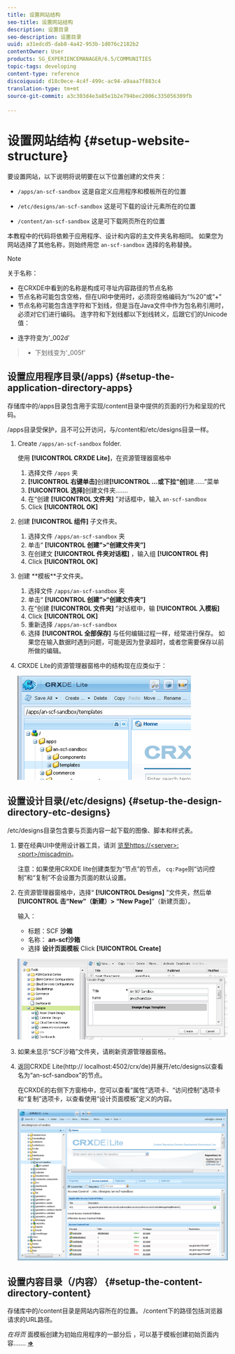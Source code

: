 ```yaml
---
title: 设置网站结构
seo-title: 设置网站结构
description: 设置目录
seo-description: 设置目录
uuid: a31edcd5-dab8-4a42-953b-1d076c2182b2
contentOwner: User
products: SG_EXPERIENCEMANAGER/6.5/COMMUNITIES
topic-tags: developing
content-type: reference
discoiquuid: d18c0ece-4c4f-499c-ac94-a9aaa7f883c4
translation-type: tm+mt
source-git-commit: a3c303d4e3a85e1b2e794bec2006c335056309fb

---
```



# 设置网站结构 {#setup-website-structure}

要设置网站，以下说明将说明要在以下位置创建的文件夹：

* `/apps/an-scf-sandbox`
这是自定义应用程序和模板所在的位置

* `/etc/designs/an-scf-sandbox`
这是可下载的设计元素所在的位置

* `/content/an-scf-sandbox`
这是可下载网页所在的位置

本教程中的代码将依赖于应用程序、设计和内容的主文件夹名称相同。 如果您为网站选择了其他名称，则始终用您 `an-scf-sandbox` 选择的名称替换。

>[!NOTE]
>
>关于名称：
>
>* 在CRXDE中看到的名称是构成可寻址内容路径的节点名称
>* 节点名称可能包含空格，但在URI中使用时，必须将空格编码为“%20”或“+”
>* 节点名称可能包含连字符和下划线，但是当在Java文件中作为包名称引用时，必须对它们进行编码。 连字符和下划线都以下划线转义，后跟它们的Unicode值：
   >
   >  
* 连字符变为&#39;_002d&#39;
>  * 下划线变为&#39;_005f&#39;


## 设置应用程序目录(/apps) {#setup-the-application-directory-apps}

存储库中的/apps目录包含用于实现/content目录中提供的页面的行为和呈现的代码。

/apps目录受保护，且不可公开访问，与/content和/etc/designs目录一样。

1. Create `/apps/an-scf-sandbox` folder.

   使用 **[!UICONTROL CRXDE Lite]**，在资源管理器窗格中

   1. 选择文件 `/apps` 夹
   1. **[!UICONTROL 右键单击]**&#x200B;创建&#x200B;**[!UICONTROL ...或下拉“创]**&#x200B;建……”菜单
   1. **[!UICONTROL 选择]**&#x200B;创建文件夹…….
   1. 在“创建 **[!UICONTROL 文件夹]** ”对话框中，输入 `an-scf-sandbox`
   1. Click **[!UICONTROL OK]**

1. 创建 **[!UICONTROL 组件]** 子文件夹。

   1. 选择文件 `/apps/an-scf-sandbox` 夹
   1. 单击“ **[!UICONTROL 创建”>“创建文件夹”]**
   1. 在创建文 **[!UICONTROL 件夹对话框]** ，输入组 **[!UICONTROL 件]**
   1. Click **[!UICONTROL OK]**

1. 创建 **模板&#x200B;**子文件夹。

   1. 选择文件 `/apps/an-scf-sandbox` 夹
   1. 单击“ **[!UICONTROL 创建”>“创建文件夹”]**
   1. 在“创建 **[!UICONTROL 文件夹]** ”对话框中，输 **[!UICONTROL 入模板]**
   1. Click **[!UICONTROL OK]**
   1. 重新选择 `/apps/an-scf-sandbox`
   1. 选择 **[!UICONTROL 全部保存]**
   与任何编辑过程一样，经常进行保存。 如果您在输入数据时遇到问题，可能是因为登录超时，或者您需要保存以前所做的编辑。

1. CRXDE Lite的资源管理器窗格中的结构现在应类似于：

   ![chlimage_1-44](assets/chlimage_1-44.png)

## 设置设计目录(/etc/designs) {#setup-the-design-directory-etc-designs}

/etc/designs目录包含要与页面内容一起下载的图像、脚本和样式表。

1. 要在经典UI中使用设计器工具，请浏 [览至https://&lt;server>:&lt;port>/miscadmin](http://localhost:4502/miscadmin)。

   注意：如果使用CRXDE lite创建类型为“节点”的节点， `cq:Page`则“访问控制”和“复制”不会设置为页面的默认设置。

1. 在资源管理器窗格中，选择“ **[!UICONTROL Designs]** ”文件夹，然后单 **[!UICONTROL 击“New”（新建）> “New Page]**”（新建页面）。

   输入：

   * 标题：SCF **沙箱**
   * 名称： **an-scf沙箱**
   * 选择 **设计页面模板**
   Click **[!UICONTROL Create]**

   ![chlimage_1-45](assets/chlimage_1-45.png)

1. 如果未显示“SCF沙箱”文件夹，请刷新资源管理器窗格。

1. 返回CRXDE Lite(http:// localhost:4502/crx/de)并展开/etc/designs以查看名为“an-scf-sandbox”的节点。

   在CRXDE的右侧下方窗格中，您可以查看“属性”选项卡、“访问控制”选项卡和“复制”选项卡，以查看使用“设计页面模板”定义的内容。

   ![chlimage_1-46](assets/chlimage_1-46.png)

## 设置内容目录（/内容） {#setup-the-content-directory-content}

存储库中的/content目录是网站内容所在的位置。 /content下的路径包括浏览器请求的URL路径。

*在将页* 面模板创建为初始应用程序的一部分后 [](initial-app.md#createthepagetemplate) ，可以基于模板创建初始页面内容……. [**⇒**](initial-app.md)